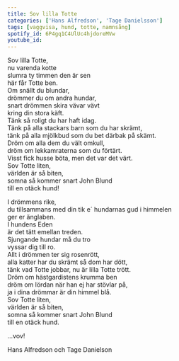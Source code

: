 ```yaml
---
title: Sov lilla Totte
categories: ['Hans Alfredson', 'Tage Danielsson']
tags: [vaggvisa, hund, totte, namnsång]
spotify_id: 6P4gq1C4UlUc4hjdoreMVw
youtube_id: 
---
```


Sov lilla Totte,  
nu varenda kotte  
slumra ty timmen den är sen  
här får Totte ben.  
Om snällt du blundar,  
drömmer du om andra hundar,  
snart drömmen skira vävar vävt  
kring din stora käft.  
Tänk så roligt du har haft idag.  
Tänk på alla stackars barn som du har skrämt,  
tänk på alla mjölkbud som du bet därbak på skämt.  
Dröm om alla dem du vält omkull,  
dröm om lekkamraterna som du förtärt.  
Visst fick husse böta, men det var det värt.  
Sov Totte liten,  
världen är så biten,  
somna så kommer snart John Blund  
till en otäck hund!

I drömmens rike,  
du tillsammans med din tik e´
hundarnas gud i himmelen  
ger er änglaben.  
I hundens Eden  
är det tätt emellan treden.  
Sjungande hundar må du tro  
vyssar dig till ro.  
Allt i drömmen ter sig rosenrött,  
alla katter har du skrämt så dom har dött,  
tänk vad Totte jobbar, nu är lilla Totte trött.  
Dröm om hästgardistens krumma ben  
dröm om lördan när han ej har stövlar på,  
ja i dina drömmar är din himmel blå.  
Sov Totte liten,  
världen är så biten,  
somna så kommer snart John Blund  
till en otäck hund.

...vov!


Hans Alfredson och Tage Danielson
